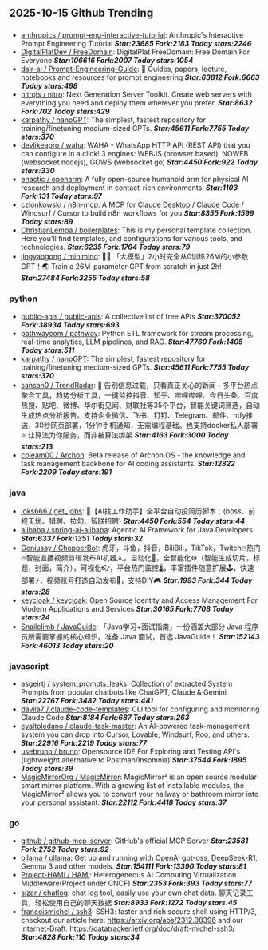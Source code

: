 ## 2025-10-15 Github Trending

### 
* [anthropics / prompt-eng-interactive-tutorial](https://github.com/anthropics/prompt-eng-interactive-tutorial): Anthropic's Interactive Prompt Engineering Tutorial ***Star:23685 Fork:2183 Today stars:2246***
* [DigitalPlatDev / FreeDomain](https://github.com/DigitalPlatDev/FreeDomain): DigitalPlat FreeDomain: Free Domain For Everyone ***Star:106616 Fork:2007 Today stars:1054***
* [dair-ai / Prompt-Engineering-Guide](https://github.com/dair-ai/Prompt-Engineering-Guide): 🐙 Guides, papers, lecture, notebooks and resources for prompt engineering ***Star:63812 Fork:6663 Today stars:498***
* [nitrojs / nitro](https://github.com/nitrojs/nitro): Next Generation Server Toolkit. Create web servers with everything you need and deploy them wherever you prefer. ***Star:8632 Fork:702 Today stars:429***
* [karpathy / nanoGPT](https://github.com/karpathy/nanoGPT): The simplest, fastest repository for training/finetuning medium-sized GPTs. ***Star:45611 Fork:7755 Today stars:370***
* [devlikeapro / waha](https://github.com/devlikeapro/waha): WAHA - WhatsApp HTTP API (REST API) that you can configure in a click! 3 engines: WEBJS (browser based), NOWEB (websocket nodejs), GOWS (websocket go) ***Star:4450 Fork:922 Today stars:330***
* [enactic / openarm](https://github.com/enactic/openarm): A fully open-source humanoid arm for physical AI research and deployment in contact-rich environments. ***Star:1103 Fork:131 Today stars:97***
* [czlonkowski / n8n-mcp](https://github.com/czlonkowski/n8n-mcp): A MCP for Claude Desktop / Claude Code / Windsurf / Cursor to build n8n workflows for you ***Star:8355 Fork:1599 Today stars:89***
* [ChristianLempa / boilerplates](https://github.com/ChristianLempa/boilerplates): This is my personal template collection. Here you'll find templates, and configurations for various tools, and technologies. ***Star:6235 Fork:1764 Today stars:79***
* [jingyaogong / minimind](https://github.com/jingyaogong/minimind): 🚀🚀 「大模型」2小时完全从0训练26M的小参数GPT！🌏 Train a 26M-parameter GPT from scratch in just 2h! ***Star:27484 Fork:3255 Today stars:58***

### python
* [public-apis / public-apis](https://github.com/public-apis/public-apis): A collective list of free APIs ***Star:370052 Fork:38934 Today stars:693***
* [pathwaycom / pathway](https://github.com/pathwaycom/pathway): Python ETL framework for stream processing, real-time analytics, LLM pipelines, and RAG. ***Star:47760 Fork:1405 Today stars:511***
* [karpathy / nanoGPT](https://github.com/karpathy/nanoGPT): The simplest, fastest repository for training/finetuning medium-sized GPTs. ***Star:45611 Fork:7755 Today stars:370***
* [sansan0 / TrendRadar](https://github.com/sansan0/TrendRadar): 🎯 告别信息过载，只看真正关心的新闻 - 多平台热点聚合工具，趋势分析工具，一键监控抖音、知乎、哔哩哔哩、今日头条、百度热搜、贴吧、微博、华尔街见闻、财联社等35个平台，智能关键词筛选，自动生成热点分析报告。支持企业微信、飞书、钉钉、Telegram、邮件、ntfy推送，30秒网页部署，1分钟手机通知，无需编程基础。也支持docker私人部署⭐ 让算法为你服务，而非被算法绑架 ***Star:4163 Fork:3000 Today stars:213***
* [coleam00 / Archon](https://github.com/coleam00/Archon): Beta release of Archon OS - the knowledge and task management backbone for AI coding assistants. ***Star:12822 Fork:2209 Today stars:191***

### java
* [loks666 / get_jobs](https://github.com/loks666/get_jobs): 💼【AI找工作助手】全平台自动投简历脚本：(boss、前程无忧、猎聘、拉勾、智联招聘) ***Star:4450 Fork:554 Today stars:44***
* [alibaba / spring-ai-alibaba](https://github.com/alibaba/spring-ai-alibaba): Agentic AI Framework for Java Developers ***Star:6337 Fork:1351 Today stars:32***
* [Geniusay / ChopperBot](https://github.com/Geniusay/ChopperBot): 虎牙，斗鱼，抖音，BiliBili，TikTok，Twitch🔥热门🔥智能直播视频剪辑发布AI机器人，自动化🤖，全智能化⚙（智能生成切片，标题，封面，简介），可视化👓，平台热门监控🌡，丰富插件随意扩展🕹，快速部署⚡，视频账号打造自动发布🌟，支持DIY🎮 ***Star:1993 Fork:344 Today stars:28***
* [keycloak / keycloak](https://github.com/keycloak/keycloak): Open Source Identity and Access Management For Modern Applications and Services ***Star:30165 Fork:7708 Today stars:24***
* [Snailclimb / JavaGuide](https://github.com/Snailclimb/JavaGuide): 「Java学习+面试指南」一份涵盖大部分 Java 程序员所需要掌握的核心知识。准备 Java 面试，首选 JavaGuide！ ***Star:152143 Fork:46013 Today stars:20***

### javascript
* [asgeirtj / system_prompts_leaks](https://github.com/asgeirtj/system_prompts_leaks): Collection of extracted System Prompts from popular chatbots like ChatGPT, Claude & Gemini ***Star:22767 Fork:3482 Today stars:441***
* [davila7 / claude-code-templates](https://github.com/davila7/claude-code-templates): CLI tool for configuring and monitoring Claude Code ***Star:8184 Fork:687 Today stars:263***
* [eyaltoledano / claude-task-master](https://github.com/eyaltoledano/claude-task-master): An AI-powered task-management system you can drop into Cursor, Lovable, Windsurf, Roo, and others. ***Star:22916 Fork:2219 Today stars:77***
* [usebruno / bruno](https://github.com/usebruno/bruno): Opensource IDE For Exploring and Testing API's (lightweight alternative to Postman/Insomnia) ***Star:37544 Fork:1895 Today stars:39***
* [MagicMirrorOrg / MagicMirror](https://github.com/MagicMirrorOrg/MagicMirror): MagicMirror² is an open source modular smart mirror platform. With a growing list of installable modules, the MagicMirror² allows you to convert your hallway or bathroom mirror into your personal assistant. ***Star:22112 Fork:4418 Today stars:37***

### go
* [github / github-mcp-server](https://github.com/github/github-mcp-server): GitHub's official MCP Server ***Star:23581 Fork:2752 Today stars:92***
* [ollama / ollama](https://github.com/ollama/ollama): Get up and running with OpenAI gpt-oss, DeepSeek-R1, Gemma 3 and other models. ***Star:154111 Fork:13390 Today stars:81***
* [Project-HAMi / HAMi](https://github.com/Project-HAMi/HAMi): Heterogeneous AI Computing Virtualization Middleware(Project under CNCF) ***Star:2353 Fork:393 Today stars:77***
* [sjzar / chatlog](https://github.com/sjzar/chatlog): chat log tool, easily use your own chat data. 聊天记录工具，轻松使用自己的聊天数据 ***Star:8933 Fork:1272 Today stars:45***
* [francoismichel / ssh3](https://github.com/francoismichel/ssh3): SSH3: faster and rich secure shell using HTTP/3, checkout our article here: https://arxiv.org/abs/2312.08396 and our Internet-Draft: https://datatracker.ietf.org/doc/draft-michel-ssh3/ ***Star:4828 Fork:110 Today stars:34***
